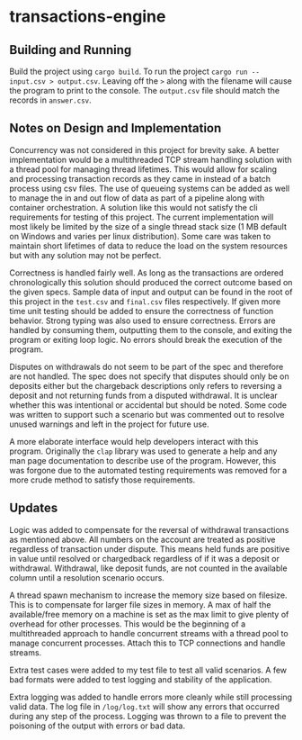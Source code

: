 # transactions-engine
## Building and Running
Build the project using `cargo build`. To run the project `cargo run -- input.csv > output.csv`. Leaving off the `>` along with the filename will cause the program to print to the console. The `output.csv` file should match the records in `answer.csv`.

## Notes on Design and Implementation
Concurrency was not considered in this project for brevity sake. A better implementation would be a multithreaded TCP stream handling solution with a thread pool for managing thread lifetimes. This would allow for scaling and processing transaction records as they came in instead of a batch process using csv files. The use of queueing systems can be added as well to manage the in and out flow of data as part of a pipeline along with container orchestration. A solution like this would not satisfy the cli requirements for testing of this project. The current implementation will most likely be limited by the size of a single thread stack size (1 MB default on Windows and varies per linux distribution). Some care was taken to maintain short lifetimes of data to reduce the load on the system resources but with any solution may not be perfect. 

Correctness is handled fairly well. As long as the transactions are ordered chronologically this solution should produced the correct outcome based on the given specs. Sample data of input and output can be found in the root of this project in the `test.csv` and `final.csv` files respectively. If given more time unit testing should be added to ensure the correctness of function behavior. Strong typing was also used to ensure correctness. Errors are handled by consuming them, outputting them to the console, and exiting the program or exiting loop logic. No errors should break the execution of the program. 

Disputes on withdrawals do not seem to be part of the spec and therefore are not handled. The spec does not specify that disputes should only be on deposits either but the chargeback descriptions only refers to reversing a deposit and not returning funds from a disputed withdrawal. It is unclear whether this was intentional or accidental but should be noted. Some code was written to support such a scenario but was commented out to resolve unused warnings and left in the project for future use.

A more elaborate interface would help developers interact with this program. Originally the `clap` library was used to generate a help and any man page documentation to describe use of the program. However, this was forgone due to the automated testing requirements was removed for a more crude method to satisfy those requirements.

## Updates
Logic was added to compensate for the reversal of withdrawal transactions as mentioned above. All numbers on the account are treated as positive regardless of transaction under dispute. This means held funds are positive in value until resolved or chargedback regardless of if it was a deposit or withdrawal. Withdrawal, like deposit funds, are not counted in the available column until a resolution scenario occurs.

A thread spawn mechanism to increase the memory size based on filesize. This is to compensate for larger file sizes in memory. A max of half the available/free memory on a machine is set as the max limit to give plenty of overhead for other processes. This would be the beginning of a multithreaded approach to handle concurrent streams with a thread pool to manage concurrent processes. Attach this to TCP connections and handle streams.

Extra test cases were added to my test file to test all valid scenarios. A few bad formats were added to test logging and stability of the application.

Extra logging was added to handle errors more cleanly while still processing valid data. The log file in `/log/log.txt` will show any errors that occurred during any step of the process. Logging was thrown to a file to prevent the poisoning of the output with errors or bad data.
